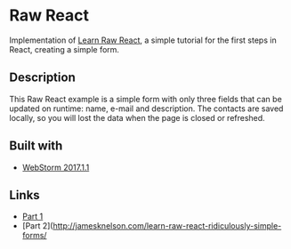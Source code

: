 # Raw React

Implementation of [Learn Raw React](http://jamesknelson.com/learn-raw-react-no-jsx-flux-es6-webpack/), a simple tutorial for the first steps in React, creating a simple form.

## Description

This Raw React example is a simple form with only three fields that can be updated on runtime: name, e-mail and description. The contacts are saved locally, so you will lost the data when the page is closed or refreshed.

## Built with

* [WebStorm 2017.1.1](https://www.jetbrains.com/webstorm/)

## Links

* [Part 1](http://jamesknelson.com/learn-raw-react-no-jsx-flux-es6-webpack/)
* [Part 2](http://jamesknelson.com/learn-raw-react-ridiculously-simple-forms/


